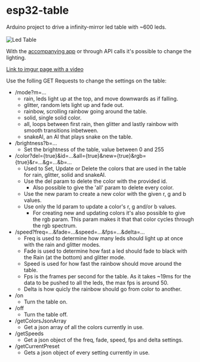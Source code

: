 # esp32-table
Arduino project to drive a infinity-mirror led table with ~600 leds. <br> 
<br>
![Led Table](https://i.imgur.com/47Dju2b.png)

With the [accompanying app](https://github.com/GoodGuyMe/android-table) or through API calls it's possible to change the lighting.
  
[Link to imgur page with a video](https://imgur.com/a/WQslLr2)

Use the folling GET Requests to change the settings on the table:
* /mode?m=...
  * rain, leds light up at the top, and move downwards as if falling.
  * glitter, random lets light up and fade out.
  * rainbow, scrolling rainbow going around the table.
  * solid, single solid color.
  * all, loops between first rain, then glitter and lastly rainbow with smooth transitions inbetween.
  * snakeAI, an AI that plays snake on the table.
* /brightness?b=...
  * Set the brightness of the table, value between 0 and 255
* /color?del={true}&id=...&all={true}&new={true}&rgb={true}&r=...&g=...&b=...
  * Used to Set, Update or Delete the colors that are used in the table for rain, glitter, solid and snakeAI.
  * Use the del param to delete the color with the provided id.
    * Also possible to give the 'all' param to delete every color.
  * Use the new param to create a new color with the given r, g and b values.
  * Use only the Id param to update a color's r, g and/or b values.
    * For creating new and updating colors it's also possible to give the rgb param. This param makes it that that color cycles through the rgb spectrum.
* /speed?freq=...&fade=...&speed=...&fps=...&delta=...
  * Freq is used to determine how many leds should light up at once with the rain and glitter modes.
  * Fade is used to determine how fast a led should fade to black with the Rain (at the bottom) and glitter mode.
  * Speed is used for how fast the rainbow should move around the table.
  * Fps is the frames per second for the table. As it takes ~19ms for the data to be pushed to all the leds, the max fps is around 50.
  * Delta is how quicly the rainbow should go from color to another.
* /on
  * Turn the table on.
* /off
  * Turn the table off.
* /getColorsJsonArray
  * Get a json array of all the colors currently in use.
* /getSpeeds
  * Get a json object of the freq, fade, speed, fps and delta settings.
* /getCurrentPreset
  * Gets a json object of every setting currently in use.

